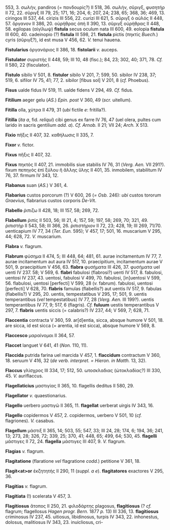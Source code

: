 553, 3. σωλήν, pandiros (= πανδουρίς?) II 518, 36. σωλήν, σῦριγξ,
φυσητήρ II 72, 22. σῦριγξ III 79, 25; 171, 16; 204, 6; 207, 24; 238, 65;
368, 36; 469, 13. ciringos III 537, 44. cirizis III 556, 22. curizi III
621, 5. σῦριγξ ὁ αὐλός II 448, 57. ὄργανον II 386, 20. οὐρήθρας ὀπή II
390, 13. σῦριγξ οὐρήθρας II 448, 58. egilopas (αἰγίλωψ) **fistula**
secus oculum nata III 600, 49. eolopia **fistula** III 600, 40.
cadeinopio (?) **fistula** III 598, 21. **fistula** pictis (πηκτίς
*Buech.*) cyris (σῦριγξ?), id est musa V 456, 62. *V.* tenui hauena.

**Fistularius** ὀργανάριος II 386, 18. **fistolarii** *v.* auceps.

**Fistulator** συριστής II 448, 59; III 10, 48 (fisc.); 84, 23; 302, 40;
371, 78. *Cf.* II 580, 22 (fisculator).

**Fistulo** sibilo V 501, 8. **fistulor** sibilo V 201, 7; 599, 50.
sibilor IV 238, 37; 519, 6. sifilor IV 75, 41; 77, 2. sibilor [fibus
sol] V 201, 8 (*cf.* Phoebus).

**Fisus** ualde fidus IV 519, 11. ualde fidens V 294, 49. *Cf.* fidus.

**Fitilium** aeger gelu (*AS.*) *Epin. post* V 360, 49 (*scr.*
uitellum).

**Fitilla** olla, χύτρα II 479, 31 (*ubi* fictile *e*: fritilla?).

**Fitilla** (*ita a*, fid. *reliqui*) cibi genus ex farre IV 76, 47 (uel
olera, pultes cum larido in sacris gentilium *add. a*). *Cf. Arnob.* II
21; VII 24; *Arch.* X 513.

**Fixio** πῆξις II 407, 32. καθήλωσις II 335, 7.

**Fixor** *v.* fictor.

**Fixus** πῆξις II 407, 32.

**Fixus** πηκτός II 407, 21. immobilis siue stabilis IV 76, 31 (*Verg.*
*Aen.* VII 291?). fixum πεπηγὸς ἐπὶ ξύλου ἢ ἄλλης ὕλης II 401, 35.
inmobilem, stabilitum IV 76, 37. firmum IV 343, 12.

**Flabanus** suan (*AS.*) V 361, 4.

**Flabarius** custos porcorum (?) V 600, 26 (*= Osb.* 246): *ubi* custos
tororum *Graevius*, flabrarius custos corporis *De-Vi*t.

**Flabello** ῥιπιζω II 428, 18; III 157, 58; 269, 72.

**Flabellum** ῥιπίς II 503, 56; III 21, 4; 157, 59; 197, 58; 269, 70;
321, 49. ῥιπιστήρ II 543, 58; III 366, 26. ῥιπιστήριον II 72, 23; 428,
19; III 269, 71/70. uenticapium IV 77, 34 (*Ter. Eun.* 595); V 457,
17; 501, 16. muscarium V 295, 44; 628, 72. *V.* muscarium.

**Flabra** *v.* flagrum.

**Flabrum** φύσημα II 474, 5; III 448, 64; 481, 61. aurae incitamentum
IV 77, 7. aurae incitamentum aut aura IV 517, 10. praecipitium,
incitamentum aurae V 501, 9. praecipitium V 456, 63. **flabra** φυσήματα
III 426, 37. φυσήματα uel uenti IV 237. 58; V 569, 6. **flabri**
fabulosi (flabrosi?) uenti IV 517, 8. fabulosi, uentosi IV 237, 43.
uentosi, fabulosi V 499, 70. fabulosi, [in]uentosi V 599, 56.
flabulosi, uentosi [perfecti] V 599, 28 (*v.* fabrum). fabulosi,
uentosi [perfecti] V 628, 70. **flabris** famulas (flabellis?) aut
uentis IV 517, 9. fabulas (flabellis?) V 295, 20. uentis, tempestatibus
V 295, 17; 501, 9. uentis temperantibus (*vel* tempestatibus) IV 77, 28
(*Verg. Aen.* III 199?). uentis temperantibus IV 77, 9; 517, 6
(flagris). *Cf.* **fuluum** uestis temperantibus V 297, 7. **flabris**
uentis siccis (= calabris?) IV 237, 44; V 569, 7; 628, 71.

**Flaccentia** contracta V 360, 59. ar[d]entia, sicca, absque humore V
501, 18. are sicca, id est sicca (= arentia, id est sicca), absque
humore V 569, 8.

**Flaccesco** μαραίνομαι II 364, 57.

**Flaccet** languet V 641, 41 (*Non.* 110, 11).

**Flaccida** putrida farina uel marcida V 457, 1. **flaccidum**
contractum V 360, 18. seruum V 416, 32 (*de verb. interpret. = Hieron.
in Matth.* 13, 32).

**Flaccus** γλίσχρος III 334, 17; 512, 50. ωτοσκλαδιας (ὠτοκλαδίας?) III
330, 45. *V.* auriflaccus.

**Flagellaticius** μαστιγίας II 365, 10. flagellis deditus II 580, 29.

**Flagellator** *v.* quaestionarius.

**Flagello** uerbero μαστιγῶ II 365, 11. **flagellat** uerberat uirgis
IV 343, 16.

**Flagello** copidermos V 457, 2. copidermos, uerbero V 501, 10 (*cf.*
flagriones). *V.* casabus.

**Flagellum** μάστιξ II 365, 14; 503, 55; 547, 33; III 24, 28; 174, 6;
194, 36; 241, 13; 273, 28; 326, 72; 339, 25; 370, 41; 448, 65; 499, 64;
530, 45. **flagelli** μάστιγες II 72, 24. **flagella** μάστιγες III 407,
9. *V.* flagrum.

**Flagias** *v.* flagrum.

**Flagitatione** (flaratione *vel* flagratione *codd.*) petitione V 361,
18.

**Flagit\<at\>or** ἐκζητητής II 290, 11 (*suppl. a e*).
**flagitatores** exactores V 295, 36.

**Flagitias** *v.* flagrum.

**Flagitiata** (!) scelerata V 457, 3.

**Flagitiosus** ἄτοπος II 250, 21. φιλοδάρτης plagosus, **flagitiosus**
(? *cf.* flagrum; flagellosus *Hagen progr. Bern.* 1877 *p.* 13) III
336, 13. **flagitiosus** criminosus IV 237, 45. uitiosus, libidinosus,
turpis IV 343, 22. inhonestus, dolosus, malitiosus IV 343, 23.
inuicliosus, cri-
